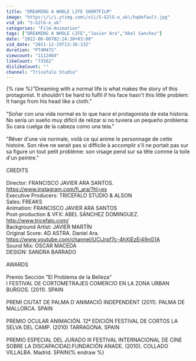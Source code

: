 ```yaml
---
title: "DREAMING A WHOLE LIFE SHORTFILM"
image: "https:\/\/i.ytimg.com\/vi\/S-G2lG-o_uk\/hqdefault.jpg"
vid_id: "S-G2lG-o_uk"
categories: "Film-Animation"
tags: ["DREAMING A WHOLE LIFE","Javier Ara","Abel Sanchez"]
date: "2022-06-06T02:24:38+03:00"
vid_date: "2011-12-29T13:36:33Z"
duration: "PT4M47S"
viewcount: "1112484"
likeCount: "73562"
dislikeCount: ""
channel: "Tricefalo Studio"
---
```

{% raw %}&quot;Dreaming with a normal life is what makes the story of this protagonist. It shouldn't be hard to fulfil if his face hasn't this little problem: It hangs from his head like a cloth.&quot;<br /><br />&quot;Soñar con una vida normal es lo que hace el protagonista de esta historia. No sería un sueño muy difícil de relizar si no tuviera un pequeño problema: Su cara cuelga de la cabeza como una tela.&quot;<br /><br />&quot;Rêver d'une vie normale, voilà ce qui anime le personnage de cette histoire. Son rêve ne serait pas si difficile à accomplir s'il ne portait pas sur sa figure un tout petit problème: son visage pend sur sa tête comme la toile d'un peintre.&quot;<br /><br />CREDITS<br /><br />Director: FRANCISCO JAVIER ARA SANTOS. <a rel="nofollow" target="blank" href="https://www.instagram.com/fj_ara/?hl=es">https://www.instagram.com/fj_ara/?hl=es</a><br />Executive Producers: TRICEFALO STUDIO &amp; ALSON<br />Sales: FREAKS<br />Animation: FRANCISCO JAVIER ARA SANTOS<br />Post-production &amp; VFX: ABEL SÁNCHEZ DOMINGUEZ.  <a rel="nofollow" target="blank" href="http://www.tricefalo.com/">http://www.tricefalo.com/</a><br />Background Artist: JAVIER MARTÍN<br />Original Score: AD ASTRA. Daniel Ara. <a rel="nofollow" target="blank" href="https://www.youtube.com/channel/UCjJrpf7c-4hXjEzEi49nG1A">https://www.youtube.com/channel/UCjJrpf7c-4hXjEzEi49nG1A</a><br />Sound Mix: OSCAR MACEDA<br />DESIGN: SANDRA BARRADO<br /><br />AWARDS<br /><br />Premio Sección &quot;El Problema de la Belleza&quot;<br />I FESTIVAL DE CORTOMETRAJES COMERCIO EN LA ZONA URBAN BURGOS. (2011). SPAIN<br /><br />PREMI CIUTAT DE PALMA D´ANIMACIÓ INDEPENDENT (2011). PALMA DE MALLORCA. SPAIN<br /><br />PREMIO OCULAR ANIMACIÓN. 12ª EDICIÓN FESTIVAL DE CORTOS LA SELVA DEL CAMP. (2010) TARRAGONA. SPAIN<br /><br />PREMIO ESPECIAL DEL JURADO III FESTIVAL INTERNACIONAL DE CINE SOBRE LA DISCAPACIDAD.FUNDACIÓN ANADE. (2010). COLLADO VILLALBA. Madrid. SPAIN{% endraw %}
